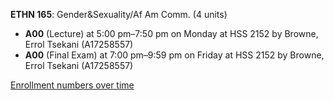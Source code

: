 **ETHN 165**: Gender&Sexuality/Af Am Comm. (4 units)

- **A00** (Lecture) at 5:00 pm–7:50 pm on Monday at HSS 2152 by Browne, Errol Tsekani (A17258557)
- **A00** (Final Exam) at 7:00 pm–9:59 pm on Friday at HSS 2152 by Browne, Errol Tsekani (A17258557)

[Enrollment numbers over time](./ETHN165.tsv)
